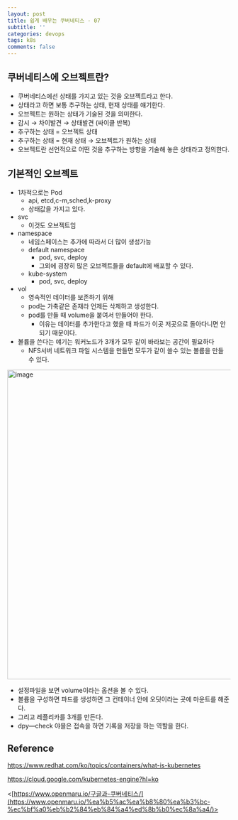```yaml
---
layout: post
title: 쉽게 배우는 쿠버네티스 - 07
subtitle: ''
categories: devops
tags: k8s
comments: false
---
```


## 쿠버네티스에 오브젝트란?

- 쿠버네티스에선 상태를 가지고 있는 것을 오브젝트라고 한다.
- 상태라고 하면 보통 추구하는 상태, 현재 상태를 얘기한다.
- 오브젝트는 원하는 상태가 기술된 것을 의미한다.
- 감시 → 차이발견 → 상태발견 (싸이클 반복)
- 추구하는 상태 = 오브젝트 상태
- 추구하는 상태 = 현재 상태 → 오브젝트가 원하는 상태
- 오브젝트란 선언적으로 어떤 것을 추구하는 방향을 기술해 놓은 상태라고 정의한다.

## 기본적인 오브젝트

- 1차적으로는 Pod
  - api, etcd,c-m,sched,k-proxy
  - 상태값을 가지고 있다.
- svc
  - 이것도 오브젝트임
- namespace
  - 네임스페이스는 추가에 따라서 더 많이 생성가능
  - default namespace
    - pod, svc, deploy
    - 그외에 굉장히 많은 오브젝트들을 default에 배포할 수 있다.
  - kube-system
    - pod, svc, deploy
- vol
  - 영속적인 데이터를 보존하기 위해
  - pod는 가축같은 존재라 언제든 삭제하고 생성한다.
  - pod를 만들 때 volume을 붙여서 만들어야 한다.
    - 이유는 데이터를 추가한다고 했을 때 파드가 이곳 저곳으로 돌아다니면 안되기 때문이다.
- 볼륨을 쓴다는 얘기는 워커노드가 3개가 모두 같이 바라보는 공간이 필요하다
  - NFS서버 네트워크 파일 시스템을 만들면 모두가 같이 쓸수 있는 볼륨을 만들 수 있다.

<img width="697" alt="image" src="https://github.com/user-attachments/assets/0f43ec27-4908-4a78-af0a-de435cd3e8b3">

- 설정파일을 보면 volume이라는 옵션을 볼 수 있다.
- 볼륨을 구성하면 파드를 생성하면 그 컨테이너 안에 오딧이라는 곳에 마운트를 해준다.
- 그리고 레플리카를 3개를 만든다.
- dpy—check 야믈은 접속을 하면 기록을 저장을 하는 역할을 한다.

## Reference

<https://www.redhat.com/ko/topics/containers/what-is-kubernetes>

<https://cloud.google.com/kubernetes-engine?hl=ko>

<[https://www.openmaru.io/구글과-쿠버네티스/](https://www.openmaru.io/%ea%b5%ac%ea%b8%80%ea%b3%bc-%ec%bf%a0%eb%b2%84%eb%84%a4%ed%8b%b0%ec%8a%a4/)>